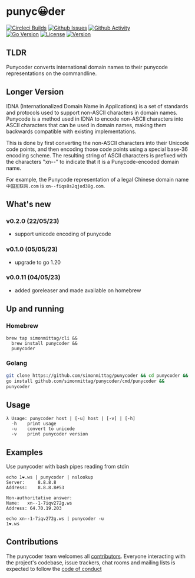 # punyc😀der 
[![Circleci Builds](https://circleci.com/gh/simonmittag/punycoder.svg?style=shield)](https://circleci.com/gh/simonmittag/punycoder)
[![Github Issues](https://img.shields.io/github/issues/simonmittag/punycoder)](https://github.com/simonmittag/punycoder/issues)
[![Github Activity](https://img.shields.io/github/commit-activity/m/simonmittag/punycoder)](https://img.shields.io/github/commit-activity/m/simonmittag/punycoder)  
[![Go Version](https://img.shields.io/github/go-mod/go-version/simonmittag/punycoder)](https://img.shields.io/github/go-mod/go-version/simonmittag/punycoder)
[![License](https://img.shields.io/badge/License-Apache%202.0-blue.svg)](https://opensource.org/licenses/Apache-2.0)
[![Version](https://img.shields.io/badge/version-0.2.0-orange)](https://github.com/simonmittag/punycoder)

## TLDR
Punycoder converts international domain names to their punycode representations on the commandline.

## Longer Version
IDNA (Internationalized Domain Name in Applications) is a set of standards and protocols used to support non-ASCII 
characters in domain names. Punycode is a method used in IDNA to encode non-ASCII characters into ASCII characters that 
can be used in domain names, making them backwards compatible with existing implementations. 

This is done by first converting the non-ASCII characters into their Unicode code points, and then encoding those code points using 
a special base-36 encoding scheme. The resulting string of ASCII characters is prefixed with the characters "xn--" to 
indicate that it is a Punycode-encoded domain name. 

For example, the Punycode representation of a legal Chinese domain 
name `中国互联网.com`  is `xn--fiqs8s2qjod38g.com`.

## What's new
### v0.2.0 (22/05/23)
* support unicode encoding of punycode

### v0.1.0 (05/05/23)
* upgrade to go 1.20

### v0.0.11 (04/05/23)
* added goreleaser and made available on homebrew

## Up and running
### Homebrew
```
brew tap simonmittag/cli &&
  brew install punycoder &&
  punycoder 
```

### Golang
```bash
git clone https://github.com/simonmittag/punycoder && cd punycoder && 
go install github.com/simonmittag/punycoder/cmd/punycoder && 
punycoder 
```

## Usage
```
λ Usage: punycoder host | [-u] host | [-v] | [-h]
  -h    print usage
  -u    convert to unicode
  -v    print punycoder version
```

## Examples

Use punycoder with bash pipes reading from stdin
```
echo 1❤️.ws | punycoder | nslookup
Server:		8.8.8.8
Address:	8.8.8.8#53

Non-authoritative answer:
Name:	xn--1-7iqv272g.ws
Address: 64.70.19.203
```

```
echo xn--1-7iqv272g.ws | punycoder -u 
1❤️.ws
```

## Contributions
The punycoder team welcomes all [contributors](https://github.com/simonmittag/punycoder/blob/master/CONTRIBUTING.md). Everyone interacting with the project's codebase, issue trackers, chat rooms and mailing lists
is expected to follow the [code of conduct](https://github.com/simonmittag/punycoder/blob/master/CODE_OF_CONDUCT.md)
